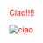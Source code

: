 <!DOCTYPE html>
<html>
<head>
  <title> Michelle </title>
  <style>
   body {
    color:red;
   }
  </style>
 </head>
  <body>
    <p> Ciao!!!! </p>
 <img src="http://www.laboratoriopesaro.com/wp-content/uploads/2017/03/Cuore-rosso.jpg" alt="ciao"/>
 </body>
</html>
